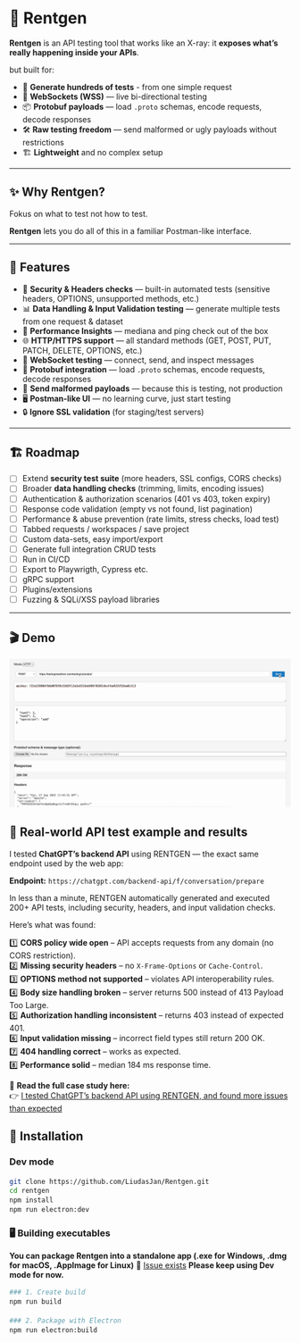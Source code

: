 # 🔬 Rentgen

**Rentgen** is an API testing tool that works like an X-ray: it **exposes what’s really happening inside your APIs**.

but built for:

- 🚀 **Generate hundreds of tests** - from one simple request
- 🔌 **WebSockets (WSS)** — live bi-directional testing
- 📦 **Protobuf payloads** — load `.proto` schemas, encode requests, decode responses
- 🛠️ **Raw testing freedom** — send malformed or ugly payloads without restrictions
- 🏗️ **Lightweight** and no complex setup

---

## ✨ Why Rentgen?

Fokus on what to test not how to test.

**Rentgen** lets you do all of this in a familiar Postman-like interface.

---

## 🚀 Features

- 🔐 **Security & Headers checks** — built-in automated tests (sensitive headers, OPTIONS, unsupported methods, etc.)
- 📊 **Data Handling & Input Validation testing** — generate multiple tests from one request & dataset
- 🚀 **Performance Insights** — mediana and ping check out of the box
- 🌐 **HTTP/HTTPS support** — all standard methods (GET, POST, PUT, PATCH, DELETE, OPTIONS, etc.)
- 🔄 **WebSocket testing** — connect, send, and inspect messages
- 🐛 **Protobuf integration** — load `.proto` schemas, encode requests, decode responses
- 🧪 **Send malformed payloads** — because this is testing, not production
- 🖥️ **Postman-like UI** — no learning curve, just start testing
- 🔒 **Ignore SSL validation** (for staging/test servers)

---

## 🏗️ Roadmap

- [ ] Extend **security test suite** (more headers, SSL configs, CORS checks)
- [ ] Broader **data handling checks** (trimming, limits, encoding issues)
- [ ] Authentication & authorization scenarios (401 vs 403, token expiry)
- [ ] Response code validation (empty vs not found, list pagination)
- [ ] Performance & abuse prevention (rate limits, stress checks, load test)
- [ ] Tabbed requests / workspaces / save project
- [ ] Custom data-sets, easy import/export
- [ ] Generate full integration CRUD tests
- [ ] Run in CI/CD
- [ ] Export to Playwrigth, Cypress etc.
- [ ] gRPC support
- [ ] Plugins/extensions
- [ ] Fuzzing & SQLi/XSS payload libraries

---

## 🎬 Demo

![Rentgen Demo](./public/demo.gif)

## 🧠 Real-world API test example and results

I tested **ChatGPT’s backend API** using RENTGEN — the exact same endpoint used by the web app:

**Endpoint:** `https://chatgpt.com/backend-api/f/conversation/prepare`

In less than a minute, RENTGEN automatically generated and executed 200+ API tests, including security, headers, and input validation checks.

Here’s what was found:

1️⃣ **CORS policy wide open** – API accepts requests from any domain (no CORS restriction).  
2️⃣ **Missing security headers** – no `X-Frame-Options` or `Cache-Control`.  
3️⃣ **OPTIONS method not supported** – violates API interoperability rules.  
4️⃣ **Body size handling broken** – server returns 500 instead of 413 Payload Too Large.  
5️⃣ **Authorization handling inconsistent** – returns 403 instead of expected 401.  
6️⃣ **Input validation missing** – incorrect field types still return 200 OK.  
7️⃣ **404 handling correct** – works as expected.  
8️⃣ **Performance solid** – median 184 ms response time.

📖 **Read the full case study here:**  
👉 [I tested ChatGPT’s backend API using RENTGEN, and found more issues than expected](https://www.linkedin.com/pulse/i-tested-chatgpts-backend-api-using-rentgen-found-more-jankauskas-ixsnf/)

## 🔧 Installation

### Dev mode

```bash
git clone https://github.com/LiudasJan/Rentgen.git
cd rentgen
npm install
npm run electron:dev

```

### 🖥️ Building executables

**You can package Rentgen into a standalone app (.exe for Windows, .dmg for macOS, .AppImage for Linux)**
🚨 [Issue exists](https://github.com/LiudasJan/Rentgen/issues/3) **Please keep using Dev mode for now.**

```bash
### 1. Create build
npm run build

### 2. Package with Electron
npm run electron:build
```
